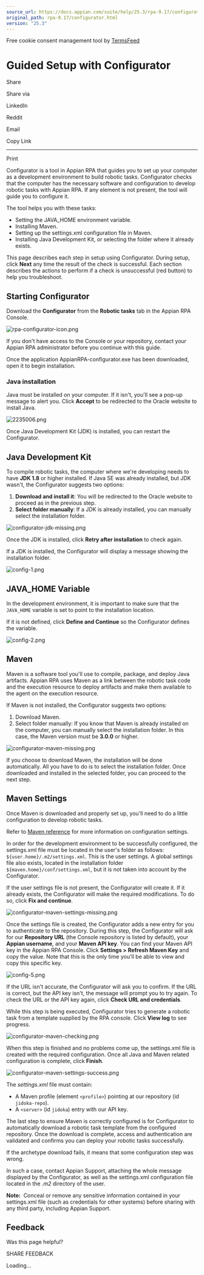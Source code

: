 ```yaml
---
source_url: https://docs.appian.com/suite/help/25.3/rpa-9.17/configurator.html
original_path: rpa-9.17/configurator.html
version: "25.3"
---
```


Free cookie consent management tool by [TermsFeed](https://www.termsfeed.com/)

# Guided Setup with Configurator

Share

Share via

LinkedIn

Reddit

Email

Copy Link

* * *

Print

Configurator is a tool in Appian RPA that guides you to set up your computer as a development environment to build robotic tasks. Configurator checks that the computer has the necessary software and configuration to develop robotic tasks with Appian RPA. If any element is not present, the tool will guide you to configure it.

The tool helps you with these tasks:

-   Setting the JAVA\_HOME environment variable.
-   Installing Maven.
-   Setting up the settings.xml configuration file in Maven.
-   Installing Java Development Kit, or selecting the folder where it already exists.

This page describes each step in setup using Configurator. During setup, click **Next** any time the result of the check is successful. Each section describes the actions to perform if a check is unsuccessful (red button) to help you troubleshoot.

## Starting Configurator

Download the **Configurator** from the **Robotic tasks** tab in the Appian RPA Console.

![rpa-configurator-icon.png](images/rpa-configurator-icon.png)

If you don't have access to the Console or your repository, contact your Appian RPA administrator before you continue with this guide.

Once the application AppianRPA-configurator.exe has been downloaded, open it to begin installation.

### Java installation

Java must be installed on your computer. If it isn't, you'll see a pop-up message to alert you. Click **Accept** to be redirected to the Oracle website to install Java.

![2235006.png](images/2235006.png)

Once Java Development Kit (JDK) is installed, you can restart the Configurator.

## Java Development Kit

To compile robotic tasks, the computer where we're developing needs to have **JDK 1.8** or higher installed. If Java SE was already installed, but JDK wasn't, the Configurator suggests two options:

1.  **Download and install it**: You will be redirected to the Oracle website to proceed as in the previous step.
2.  **Select folder manually**: If a JDK is already installed, you can manually select the installation folder.

![configurator-jdk-missing.png](images/configurator-jdk-missing.png)

Once the JDK is installed, click **Retry after installation** to check again.

If a JDK is installed, the Configurator will display a message showing the installation folder.

![config-1.png](images/config-1.png)

## JAVA\_HOME Variable

In the development environment, it is important to make sure that the `JAVA_HOME` variable is set to point to the installation location.

If it is not defined, click **Define and Continue** so the Configurator defines the variable.

![config-2.png](images/config-2.png)

## Maven

Maven is a software tool you'll use to compile, package, and deploy Java artifacts. Appian RPA uses Maven as a link between the robotic task code and the execution resource to deploy artifacts and make them available to the agent on the execution resource.

If Maven is not installed, the Configurator suggests two options:

1.  Download Maven.
2.  Select folder manually: If you know that Maven is already installed on the computer, you can manually select the installation folder. In this case, the Maven version must be **3.0.0** or higher.

![configurator-maven-missing.png](images/configurator-maven-missing.png)

If you choose to download Maven, the installation will be done automatically. All you have to do is to select the installation folder. Once downloaded and installed in the selected folder, you can proceed to the next step.

## Maven Settings

Once Maven is downloaded and properly set up, you'll need to do a little configuration to develop robotic tasks.

Refer to [Maven reference](https://maven.apache.org/settings.html) for more information on configuration settings.

In order for the development environment to be successfully configured, the settings.xml file must be located in the user's folder as follows: `${user.home}/.m2/settings.xml`. This is the user settings. A global settings file also exists, located in the installation folder `${maven.home}/conf/settings.xml`, but it is not taken into account by the Configurator.

If the user settings file is not present, the Configurator will create it. If it already exists, the Configurator will make the required modifications. To do so, click **Fix and continue**.

![configurator-maven-settings-missing.png](images/configurator-maven-settings-missing.png)

Once the settings file is created, the Configurator adds a new entry for you to authenticate to the repository. During this step, the Configurator will ask for our **Repository URL** (the Console repository is listed by default), your **Appian username**, and your **Maven API key**. You can find your Maven API key in the Appian RPA Console. Click **Settings > Refresh Maven Key** and copy the value. Note that this is the only time you'll be able to view and copy this specific key.

![config-5.png](images/config-5.png)

If the URL isn't accurate, the Configurator will ask you to confirm. If the URL is correct, but the API key isn't, the message will prompt you to try again. To check the URL or the API key again, click **Check URL and credentials**.

While this step is being executed, Configurator tries to generate a robotic task from a template supplied by the RPA console. Click **View log** to see progress.

![configurator-maven-checking.png](images/configurator-maven-checking.png)

When this step is finished and no problems come up, the settings.xml file is created with the required configuration. Once all Java and Maven related configuration is complete, click **Finish**.

![configurator-maven-settings-success.png](images/configurator-maven-settings-success.png)

The _settings.xml_ file must contain:

-   A Maven profile (element `<profile>`) pointing at our repository (id `jidoka-repo`).
-   A `<server>` (id `jidoka`) entry with our API key.

The last step to ensure Maven is correctly configured is for Configurator to automatically download a robotic task template from the configured repository. Once the download is complete, access and authentication are validated and confirms you can deploy your robotic tasks successfully.

If the archetype download fails, it means that some configuration step was wrong.

In such a case, contact Appian Support, attaching the whole message displayed by the Configurator, as well as the settings.xml configuration file located in the _.m2_ directory of the user.

**Note:**  Conceal or remove any sensitive information contained in your settings.xml file (such as credentials for other systems) before sharing with any third party, including Appian Support.

## Feedback

Was this page helpful?

SHARE FEEDBACK

Loading...